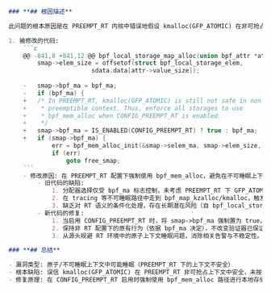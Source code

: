```markdown
### **## 根因描述**

此问题的根本原因是在 PREEMPT_RT 内核中错误地假设 kmalloc(GFP_ATOMIC) 在非可抢占上下文也是安全的。RT 内核将自旋锁等路径转换为可能睡眠的实现（例如 rt_spin_lock），导致 slab 分配可能触发调度点；在 bpf_local_storage 的元素分配路径中，旧代码仅依据 map 配置（bpf_ma 标志）选择是否使用 bpf_mem_alloc，否则退回到普通的 kmalloc 路径，结果在非可抢占/不可睡眠的调用环境（如 BPF tracing 钩子路径）下可能触发“sleeping function called from invalid context”告警甚至违例。换言之，分配器选择缺乏对 PREEMPT_RT 语义的感知，导致在 RT 配置下可能在原子上下文中睡眠。

1. 被修改的代码:
    ```c
    @@ -841,8 +841,12 @@ bpf_local_storage_map_alloc(union bpf_attr *attr,
     	smap->elem_size = offsetof(struct bpf_local_storage_elem,
     				   sdata.data[attr->value_size]);
     
    -	smap->bpf_ma = bpf_ma;
    -	if (bpf_ma) {
    +	/* In PREEMPT_RT, kmalloc(GFP_ATOMIC) is still not safe in non
    +	 * preemptible context. Thus, enforce all storages to use
    +	 * bpf_mem_alloc when CONFIG_PREEMPT_RT is enabled.
    +	 */
    +	smap->bpf_ma = IS_ENABLED(CONFIG_PREEMPT_RT) ? true : bpf_ma;
    +	if (smap->bpf_ma) {
     		err = bpf_mem_alloc_init(&smap->selem_ma, smap->elem_size, false);
     		if (err)
     			goto free_smap;
    ```
    - 修改原因: 在 PREEMPT_RT 配置下强制使用 bpf_mem_alloc，避免在不可睡眠上下文中通过普通 kmalloc 路径引发睡眠/告警。
        - 旧代码的缺陷:
            1. 分配器选择仅受 bpf_ma 标志控制，未考虑 PREEMPT_RT 下 GFP_ATOMIC 在非可抢占上下文仍可能导致睡眠的事实。
            2. 在 tracing 等不可睡眠路径中走到 bpf_map_kzalloc/kmalloc，触发 “sleeping function called from invalid context”。
            3. 缺乏对 RT 语义的条件化处理，存在长期潜在风险（自 bpf_local_storage 引入以来）。
        - 新代码的修复:
            1. 当启用 CONFIG_PREEMPT_RT 时，将 smap->bpf_ma 强制置为 true，无条件走 bpf_mem_alloc 安全分配器路径。
            2. 保持非 RT 配置下的原有行为（依据 bpf_ma 决定），不改变验证器已保证的 GFP_KERNEL 传递语义。
            3. 从源头规避 RT 环境中的原子上下文睡眠问题，消除相关告警与不稳定性。

### **## 总结**

- 漏洞类型: 原子/不可睡眠上下文中可能睡眠（PREEMPT_RT 下的上下文不安全）
- 根本缺陷: 误信 kmalloc(GFP_ATOMIC) 在 PREEMPT_RT 非可抢占上下文中安全，未按内核配置选择合适的分配器
- 修复原理: 在 CONFIG_PREEMPT_RT 启用时强制使用 bpf_mem_alloc 路径进行本地存储元素分配，避免潜在睡眠；非 RT 下维持原有按标志选择的行为
```